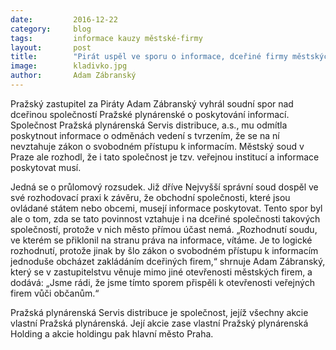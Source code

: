```yaml
---
date:         2016-12-22
category:     blog
tags:         informace kauzy městské-firmy 
layout:       post
title:        "Pirát uspěl ve sporu o informace, dceřiné firmy městských firem je musejí poskytovat" 
image:        kladivko.jpg
author:       Adam Zábranský
---
```


Pražský zastupitel za Piráty Adam Zábranský vyhrál soudní spor nad dceřinou společností Pražské plynárenské o poskytování informací. Společnost Pražská plynárenská Servis distribuce, a.s., mu odmítla poskytnout informace o odměnách vedení s tvrzením, že se na ní nevztahuje zákon o svobodném přístupu k informacím. Městský soud v Praze ale rozhodl, že i tato společnost je tzv. veřejnou institucí a informace poskytovat musí.

Jedná se o průlomový rozsudek. Již dříve Nejvyšší správní soud dospěl ve své rozhodovací praxi k závěru, že obchodní společnosti, které jsou ovládané státem nebo obcemi, musejí informace poskytovat. Tento spor byl ale o tom, zda se tato povinnost vztahuje i na dceřiné společnosti takových společností, protože v nich město přímou účast nemá. „Rozhodnutí soudu, ve kterém se přiklonil na stranu práva na informace, vítáme. Je to logické rozhodnutí, protože jinak by šlo zákon o svobodném přístupu k informacím jednoduše obcházet zakládáním dceřiných firem,“ shrnuje Adam Zábranský, který se v zastupitelstvu věnuje mimo jiné otevřenosti městských firem, a dodává: „Jsme rádi, že jsme tímto sporem přispěli k otevřenosti veřejných firem vůči občanům.“

Pražská plynárenská Servis distribuce je společnost, jejíž všechny akcie vlastní Pražská plynárenská. Její akcie zase vlastní Pražský plynárenská Holding a akcie holdingu pak hlavní město Praha.
